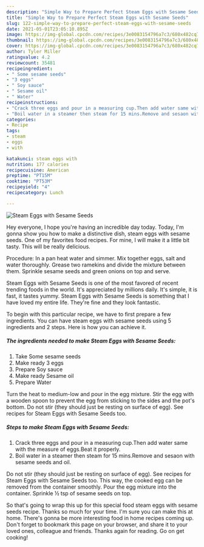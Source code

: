 ```yaml
---
description: "Simple Way to Prepare Perfect Steam Eggs with Sesame Seeds"
title: "Simple Way to Prepare Perfect Steam Eggs with Sesame Seeds"
slug: 122-simple-way-to-prepare-perfect-steam-eggs-with-sesame-seeds
date: 2021-05-01T23:05:10.895Z
image: https://img-global.cpcdn.com/recipes/3e0083154796a7c3/680x482cq70/steam-eggs-with-sesame-seeds-recipe-main-photo.jpg
thumbnail: https://img-global.cpcdn.com/recipes/3e0083154796a7c3/680x482cq70/steam-eggs-with-sesame-seeds-recipe-main-photo.jpg
cover: https://img-global.cpcdn.com/recipes/3e0083154796a7c3/680x482cq70/steam-eggs-with-sesame-seeds-recipe-main-photo.jpg
author: Tyler Miller
ratingvalue: 4.2
reviewcount: 35481
recipeingredient:
- " Some sesame seeds"
- "3 eggs"
- " Soy sauce"
- " Sesame oil"
- " Water"
recipeinstructions:
- "Crack three eggs and pour in a measuring cup.Then add water same with the measure of eggs.Beat it properly."
- "Boil water in a steamer then steam for 15 mins.Remove and sesaon with sesame seeds and oil."
categories:
- Recipe
tags:
- steam
- eggs
- with

katakunci: steam eggs with 
nutrition: 177 calories
recipecuisine: American
preptime: "PT15M"
cooktime: "PT53M"
recipeyield: "4"
recipecategory: Lunch

---
```



![Steam Eggs with Sesame Seeds](https://img-global.cpcdn.com/recipes/3e0083154796a7c3/680x482cq70/steam-eggs-with-sesame-seeds-recipe-main-photo.jpg)

Hey everyone, I hope you're having an incredible day today. Today, I'm gonna show you how to make a distinctive dish, steam eggs with sesame seeds. One of my favorites food recipes. For mine, I will make it a little bit tasty. This will be really delicious.

Procedure: In a pan heat water and simmer. Mix together eggs, salt and water thoroughly. Grease two ramekins and divide the mixture between them. Sprinkle sesame seeds and green onions on top and serve.

Steam Eggs with Sesame Seeds is one of the most favored of recent trending foods in the world. It's appreciated by millions daily. It's simple, it is fast, it tastes yummy. Steam Eggs with Sesame Seeds is something that I have loved my entire life. They're fine and they look fantastic.


To begin with this particular recipe, we have to first prepare a few ingredients. You can have steam eggs with sesame seeds using 5 ingredients and 2 steps. Here is how you can achieve it.

<!--inarticleads1-->

##### The ingredients needed to make Steam Eggs with Sesame Seeds:

1. Take  Some sesame seeds
1. Make ready 3 eggs
1. Prepare  Soy sauce
1. Make ready  Sesame oil
1. Prepare  Water


Turn the heat to medium-low and pour in the egg mixture. Stir the egg with a wooden spoon to prevent the egg from sticking to the sides and the pot&#39;s bottom. Do not stir (they should just be resting on surface of egg). See recipes for Steam Eggs with Sesame Seeds too. 

<!--inarticleads2-->

##### Steps to make Steam Eggs with Sesame Seeds:

1. Crack three eggs and pour in a measuring cup.Then add water same with the measure of eggs.Beat it properly.
1. Boil water in a steamer then steam for 15 mins.Remove and sesaon with sesame seeds and oil.


Do not stir (they should just be resting on surface of egg). See recipes for Steam Eggs with Sesame Seeds too. This way, the cooked egg can be removed from the container smoothly. Pour the egg mixture into the container. Sprinkle ½ tsp of sesame seeds on top. 

So that's going to wrap this up for this special food steam eggs with sesame seeds recipe. Thanks so much for your time. I'm sure you can make this at home. There's gonna be more interesting food in home recipes coming up. Don't forget to bookmark this page on your browser, and share it to your loved ones, colleague and friends. Thanks again for reading. Go on get cooking!

